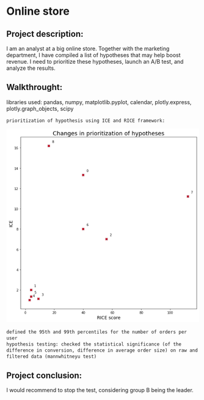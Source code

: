 # Online store

## Project description:

I am an analyst at a big online store. Together with the marketing department, I have compiled a list of hypotheses that may help boost revenue. I need to prioritize these hypotheses, launch an A/B test, and analyze the results.


## Walkthrought:

libraries used: pandas, numpy, matplotlib.pyplot, calendar, plotly.express, plotly.graph_objects, scipy

    prioritization of hypothesis using ICE and RICE framework:

<img src='.\prioritization.png'>

    defined the 95th and 99th percentiles for the number of orders per user
    hypothesis testing: checked the statistical significance (of the difference in conversion, difference in average order size) on raw and filtered data (mannwhitneyu test)

## Project conclusion:

I would recommend to stop the test, considering group B being the leader.
